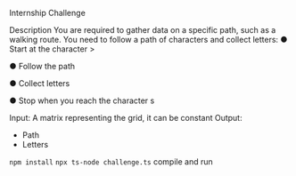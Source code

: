 Internship Challenge

Description
You are required to gather data on a specific path, such as a walking route. You need to follow a path of characters and collect letters:
● Start at the character >

● Follow the path

● Collect letters

● Stop when you reach the character s

Input: A matrix representing the grid, it can be constant
Output:
- Path
- Letters

`npm install`
`npx ts-node challenge.ts` compile and run
